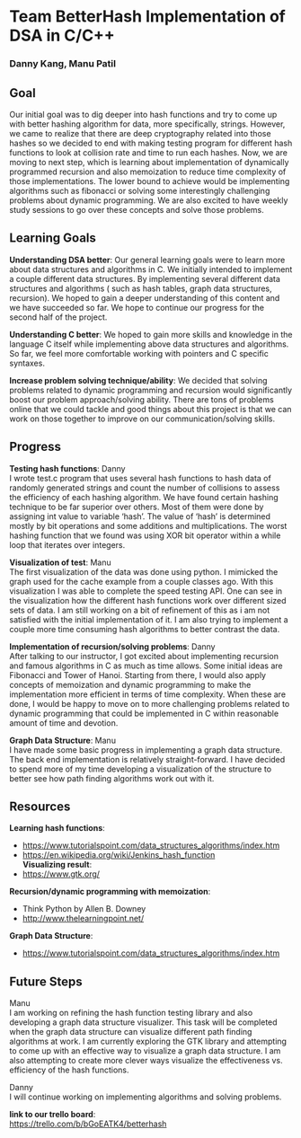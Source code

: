 # Team BetterHash Implementation of DSA in C/C++
### Danny Kang, Manu Patil

## Goal
Our initial goal was to dig deeper into hash functions and try to come up with better hashing algorithm for data, more specifically, strings. However, we came to realize that there are deep cryptography related into those hashes so we decided to end with making testing program for different hash functions to look at collision rate and time to run each hashes. Now, we are moving to next step, which is learning about implementation of dynamically programmed recursion and also memoization to reduce time complexity of those implementations. The lower bound to achieve would be implementing algorithms such as fibonacci or solving some interestingly challenging problems about dynamic programming. We are also excited to have weekly study sessions to go over these concepts and solve those problems. 
 
## Learning Goals
**Understanding DSA better**: Our general learning goals were to learn more about data structures and algorithms in C. We initially intended to implement a couple different data structures. By implementing several different data structures and algorithms ( such as hash tables, graph data structures, recursion). We hoped to gain a deeper understanding of this content and we have succeeded so far. We hope to continue our progress for the second half of the project. <br>

**Understanding C better**: We hoped to gain more skills and knowledge in the language C itself while implementing above data structures and algorithms. So far, we feel more comfortable working with pointers and C specific syntaxes. <br>

**Increase problem solving technique/ability**: We decided that solving problems related to dynamic programming and recursion would significantly boost our problem approach/solving ability. There are tons of problems online that we could tackle and good things about this project is that we can work on those together to improve on our communication/solving skills.
 
 
## Progress
**Testing hash functions**: Danny<br>
I wrote test.c program that uses several hash functions to hash data of randomly generated strings and count the number of collisions to assess the efficiency of each hashing algorithm. We have found certain hashing technique to be far superior over others. Most of them were done by assigning int value to variable ‘hash’. The value of ‘hash’ is determined mostly by bit operations and some additions and multiplications. The worst hashing function that we found was using XOR bit operator within a while loop that iterates over integers.

**Visualization of test**: Manu<br>
The first visualization of the data was done using python. I mimicked the graph used for the cache example from a couple classes ago. With this visualization I was able to complete the speed testing API. One can see in the visualization how the different hash functions work over different sized sets of data. I am still working on a bit of refinement of this as i am not satisfied with the initial implementation of it. I am also trying to implement a couple more time consuming hash algorithms to better contrast the data. 

**Implementation of recursion/solving problems**: Danny<br>
After talking to our instructor, I got excited about implementing recursion and famous algorithms in C as much as time allows. Some initial ideas are Fibonacci and Tower of Hanoi. Starting from there, I would also apply concepts of memoization and dynamic programming to make the implementation more efficient in terms of time complexity. When these are done, I would be happy to move on to more challenging problems related to dynamic programming that could be implemented in C within reasonable amount of time and devotion. 

**Graph Data Structure**: Manu<br>
I have made some basic progress in implementing a graph data structure. The back end implementation is relatively straight-forward. I have decided to spend more of my time developing a visualization of the structure to better see how path finding algorithms work out with it. 


## Resources
**Learning hash functions**:
- https://www.tutorialspoint.com/data_structures_algorithms/index.htm<br>
- https://en.wikipedia.org/wiki/Jenkins_hash_function<br>
**Visualizing result**:<br>
- https://www.gtk.org/<br>

**Recursion/dynamic programming with memoization**:<br>
- Think Python by Allen B. Downey<br>
- http://www.thelearningpoint.net/<br>

**Graph Data Structure**:<br>
- https://www.tutorialspoint.com/data_structures_algorithms/index.htm<br>

## Future Steps

Manu<br> 
I am working on refining the hash function testing library and also developing a graph data structure visualizer. This task will be completed when the graph data structure can visualize different path finding algorithms at work. I am currently exploring the GTK library and attempting to come up with an effective way to visualize a graph data structure. 
I am also attempting to create more clever ways visualize the effectiveness vs. efficiency of the hash functions.

Danny<br>
I will continue working on implementing algorithms and solving problems. <br>

**link to our trello board**: <br>
https://trello.com/b/bGoEATK4/betterhash
